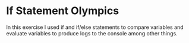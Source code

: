 # If Statement Olympics

In this exercise I used if and if/else statements to compare variables and evaluate variables to produce logs to the console among other things. 
